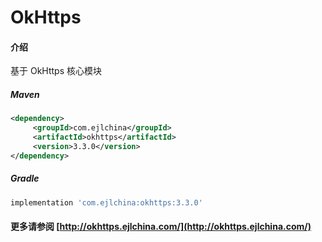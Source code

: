 # OkHttps

#### 介绍

基于 OkHttps 核心模块


##### Maven

```xml
<dependency>
     <groupId>com.ejlchina</groupId>
     <artifactId>okhttps</artifactId>
     <version>3.3.0</version>
</dependency>
```

##### Gradle

```groovy
implementation 'com.ejlchina:okhttps:3.3.0'
```

#### 更多请参阅 [http://okhttps.ejlchina.com/](http://okhttps.ejlchina.com/)
